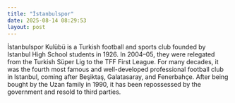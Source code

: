 ```yaml
---
title: "İstanbulspor"
date: 2025-08-14 08:29:53 
layout: post
---
```


İstanbulspor Kulübü is a Turkish football and sports club founded by Istanbul High School students in 1926. In 2004–05, they were relegated from the Turkish Süper Lig to the TFF First League. For many decades, it was the fourth most famous and well-developed professional football club in Istanbul, coming after Beşiktaş, Galatasaray, and Fenerbahçe. After being bought by the Uzan family in 1990, it has been repossessed by the government and resold to third parties.
